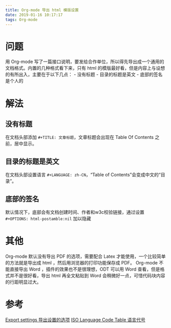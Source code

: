 ```yaml
---
title: Org-mode 导出 html 模版设置
date: 2019-01-16 10:17:17
tags: Org-mode
---
```


# 问题
用 Org-mode 写了一篇接口说明，要发给合作单位，所以得先导出成一个通用的文档格式。内置的几种格式看下来，只有 html 的模版最好看，但是内容上与设想的有所出入，主要在于以下几点：
    - 没有标题
    - 目录的标题是英文
    - 底部的签名是个人的

<!--more-->

# 解法
## 没有标题
在文档头部添加 `#+TITLE: 文章标题`，文章标题会出现在 Table Of Contents 之前，居中显示。

## 目录的标题是英文
在文档头部设置语言 `#+LANGUAGE: zh-CN`，“Table of Contents”会变成中文的“目录”。

## 底部的签名
默认情况下，底部会有文档创建时间、作者和w3c校验链接，通过设置 `#+OPTIONS: html-postamble:nil` 加以隐藏

# 其他
Org-mode 默认没有导出 PDF 的选项，需要配合 Latex 才能使用，一个比较简单的方法就是导出成 html ，然后用浏览器的打印功能保存成 PDF。
Org-mode 不能直接导出 Word ，插件的效果也不是很理想，ODT 可以用 Word 查看，但是格式并不是很好看，导出 html 再全文粘贴到 Word 会稍微好一点，可惜代码块内容的行距明显过大。

# 参考
[Export settings 导出设置的选项](https://orgmode.org/manual/Export-settings.html)
[ISO Language Code Table 语言代号](http://www.lingoes.net/en/translator/langcode.htm)

